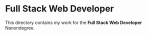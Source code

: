 # Full Stack Web Developer

This directory contains my work for the __Full Stack Web Developer__
Nanondegree.

